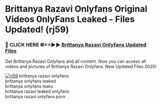 # Brittanya Razavi Onlyfans Original Videos 0nlyFans Leaked - Files Updated! (rj59)

<h3>🔴 CLICK HERE 🌐==►► <a href="https://tinyurl.com/2jnfzry5" rel="nofollow">Brittanya Razavi Onlyfans Updated Files</a></h3>

Get Brittanya Razavi Onlyfans and all content. Now you can access all videos and pictures of Brittanya Razavi Onlyfans. New Updated Files 2025!

[![rj59](https://i.imgur.com/GyGTBgg.gif)](https://tinyurl.com/2jnfzry5)
brittanya razavi onlyfans<br>
brittanya onlyfans leaked<br>
brittanya onlyfans leaks<br>
brittanya razavi leaked onlyfans<br>
brittanya razavi onlyfans porn